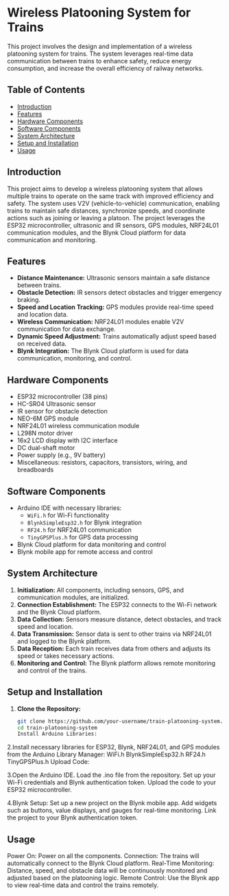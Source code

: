 # Wireless Platooning System for Trains

This project involves the design and implementation of a wireless platooning system for trains. The system leverages real-time data communication between trains to enhance safety, reduce energy consumption, and increase the overall efficiency of railway networks.

## Table of Contents

- [Introduction](#introduction)
- [Features](#features)
- [Hardware Components](#hardware-components)
- [Software Components](#software-components)
- [System Architecture](#system-architecture)
- [Setup and Installation](#setup-and-installation)
- [Usage](#usage)

## Introduction

This project aims to develop a wireless platooning system that allows multiple trains to operate on the same track with improved efficiency and safety. The system uses V2V (vehicle-to-vehicle) communication, enabling trains to maintain safe distances, synchronize speeds, and coordinate actions such as joining or leaving a platoon. The project leverages the ESP32 microcontroller, ultrasonic and IR sensors, GPS modules, NRF24L01 communication modules, and the Blynk Cloud platform for data communication and monitoring.

## Features

- **Distance Maintenance:** Ultrasonic sensors maintain a safe distance between trains.
- **Obstacle Detection:** IR sensors detect obstacles and trigger emergency braking.
- **Speed and Location Tracking:** GPS modules provide real-time speed and location data.
- **Wireless Communication:** NRF24L01 modules enable V2V communication for data exchange.
- **Dynamic Speed Adjustment:** Trains automatically adjust speed based on received data.
- **Blynk Integration:** The Blynk Cloud platform is used for data communication, monitoring, and control.

## Hardware Components

- ESP32 microcontroller (38 pins)
- HC-SR04 Ultrasonic sensor
- IR sensor for obstacle detection
- NEO-6M GPS module
- NRF24L01 wireless communication module
- L298N motor driver
- 16x2 LCD display with I2C interface
- DC dual-shaft motor
- Power supply (e.g., 9V battery)
- Miscellaneous: resistors, capacitors, transistors, wiring, and breadboards

## Software Components

- Arduino IDE with necessary libraries:
  - `WiFi.h` for Wi-Fi functionality
  - `BlynkSimpleEsp32.h` for Blynk integration
  - `RF24.h` for NRF24L01 communication
  - `TinyGPSPlus.h` for GPS data processing
- Blynk Cloud platform for data monitoring and control
- Blynk mobile app for remote access and control

## System Architecture

1. **Initialization:** All components, including sensors, GPS, and communication modules, are initialized.
2. **Connection Establishment:** The ESP32 connects to the Wi-Fi network and the Blynk Cloud platform.
3. **Data Collection:** Sensors measure distance, detect obstacles, and track speed and location.
4. **Data Transmission:** Sensor data is sent to other trains via NRF24L01 and logged to the Blynk platform.
5. **Data Reception:** Each train receives data from others and adjusts its speed or takes necessary actions.
6. **Monitoring and Control:** The Blynk platform allows remote monitoring and control of the trains.

## Setup and Installation

1. **Clone the Repository:**
   ```sh
   git clone https://github.com/your-username/train-platooning-system.git
   cd train-platooning-system
   Install Arduino Libraries:

2.Install necessary libraries for ESP32, Blynk, NRF24L01, and GPS modules from the Arduino Library Manager:
    WiFi.h
    BlynkSimpleEsp32.h
    RF24.h
    TinyGPSPlus.h
    Upload Code:
    
3.Open the Arduino IDE.
    Load the .ino file from the repository.
    Set up your Wi-Fi credentials and Blynk authentication token.
    Upload the code to your ESP32 microcontroller.
    
4.Blynk Setup:
    Set up a new project on the Blynk mobile app.
    Add widgets such as buttons, value displays, and gauges for real-time monitoring.
    Link the project to your Blynk authentication token.
    
## Usage
  Power On: Power on all the components.
  Connection: The trains will automatically connect to the Blynk Cloud platform.
  Real-Time Monitoring: Distance, speed, and obstacle data will be continuously monitored and adjusted based on the platooning logic.
  Remote Control: Use the Blynk app to view real-time data and control the trains remotely.

